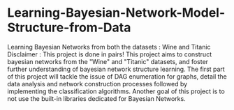 # Learning-Bayesian-Network-Model-Structure-from-Data
Learning Bayesian Networks from both the datasets : Wine and Titanic
Disclaimer : This project is done in pairs! 
This project aims to construct bayesian networks from the "Wine" and "Titanic" datasets, and
foster further understanding of bayesian network structure learning.
The first part of this project will tackle the issue of DAG enumeration for graphs, detail the data analysis and network construction processes followed by implementing the
classification algorithms.
Another goal of this project is to not use the built-in libraries dedicated for Bayesian Networks.
